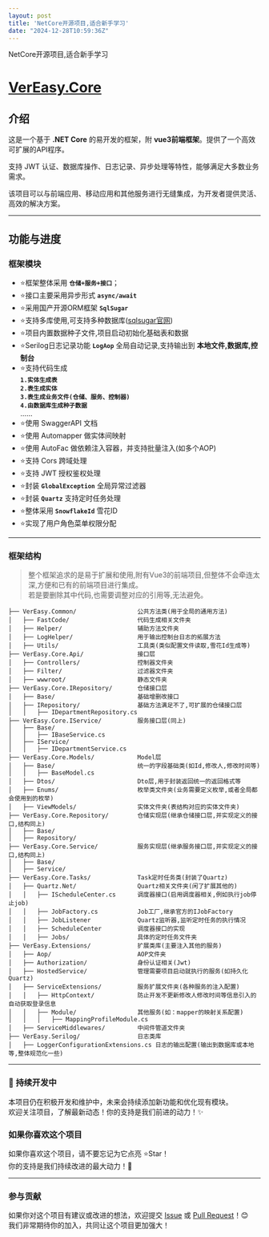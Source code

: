 ```yaml
---
layout: post
title: 'NetCore开源项目,适合新手学习'
date: "2024-12-28T10:59:36Z"
---
```

NetCore开源项目,适合新手学习

[VerEasy.Core](https://gitee.com/zh1446802857/vereasy-core.git "VerEasy.Core")
==============================================================================

介绍
--

这是一个基于 **.NET Core** 的易开发的框架，附 **vue3前端框架**。提供了一个高效可扩展的API程序。

支持 JWT 认证、数据库操作、日志记录、异步处理等特性，能够满足大多数业务需求。

该项目可以与前端应用、移动应用和其他服务进行无缝集成，为开发者提供灵活、高效的解决方案。

* * *

功能与进度
-----

### 框架模块

*    ⭐框架整体采用 **`仓储+服务+接口`**；
*    ⭐接口主要采用异步形式 **`async/await`**
*    ⭐采用国产开源ORM框架 **`SqlSugar`**
*    ⭐支持多库使用,可支持多种数据库([sqlsugar官网](https://www.donet5.com/Home/Doc "sqlsugar官网"))
*    ⭐项目内置数据种子文件,项目启动初始化基础表和数据
*    ⭐Serilog日志记录功能 **`LogAop`** 全局自动记录,支持输出到 **本地文件,数据库,控制台**
*    ⭐支持代码生成  
    **`1.实体生成表`**  
    **`2.表生成实体`**  
    **`3.表生成业务文件(仓储、服务、控制器)`**  
    **`4.由数据库生成种子数据`**  
    ……
*    ⭐使用 SwaggerAPI 文档
*    ⭐使用 Automapper 做实体间映射
*    ⭐使用 AutoFac 做依赖注入容器，并支持批量注入(如多个AOP)
*    ⭐支持 Cors 跨域处理
*    ⭐支持 JWT 授权鉴权处理
*    ⭐封装 **`GlobalException`** 全局异常过滤器
*    ⭐封装 **`Quartz`** 支持定时任务处理
*    ⭐整体采用 **`SnowflakeId`** 雪花ID
*    ⭐实现了用户角色菜单权限分配

* * *

### 框架结构

> 整个框架追求的是易于扩展和使用,附有Vue3的前端项目,但整体不会牵连太深,方便和已有的前端项目进行集成。  
> 若是要删除其中代码,也需要调整对应的引用等,无法避免。

    ├── VerEasy.Common/                 公共方法类(用于全局的通用方法)
    │   ├── FastCode/                   代码生成相关文件夹
    │   ├── Helper/                     辅助方法文件夹
    │   ├── LogHelper/                  用于输出控制台日志的拓展方法
    │   ├── Utils/                      工具类(类似配置文件读取,雪花Id生成等)
    ├── VerEasy.Core.Api/               接口层
    │   ├── Controllers/                控制器文件夹
    │   ├── Filter/                     过滤器文件夹
    │   ├── wwwroot/                    静态文件夹
    ├── VerEasy.Core.IRepository/       仓储接口层
    │   ├── Base/                       基础增删改接口
    │   ├── IRepository/                基础方法满足不了,可扩展的仓储接口层
    │   │   ├── IDepartmentRepository.cs
    ├── VerEasy.Core.IService/          服务接口层(同上)
    │   ├── Base/
    │   │   ├── IBaseService.cs
    │   ├── IService/
    │   │   ├── IDepartmentService.cs
    ├── VerEasy.Core.Models/            Model层
    │   ├── Base/                       统一的字段基础类(如Id,修改人,修改时间等)
    │   │   ├── BaseModel.cs
    │   ├── Dtos/                       Dto层,用于封装返回统一的返回格式等
    │   ├── Enums/                      枚举类文件夹(业务需要定义枚举,或者全局都会使用到的枚举)
    │   ├── ViewModels/                 实体文件夹(表结构对应的实体文件夹)
    ├── VerEasy.Core.Repository/        仓储实现层(继承仓储接口层,并实现定义的接口,结构同上)
    │   ├── Base/
    │   ├── Repository/
    ├── VerEasy.Core.Service/           服务实现层(继承服务接口层,并实现定义的接口,结构同上)
    │   ├── Base/
    │   ├── Service/
    ├── VerEasy.Core.Tasks/             Task定时任务类(封装了Quartz)
    │   ├── Quartz.Net/                 Quartz相关文件夹(闲了扩展其他的)
    │   │   ├── IScheduleCenter.cs      调度器接口(启用调度器相关,例如执行job停止job)
    │   │   ├── JobFactory.cs           Job工厂,继承官方的IJobFactory
    │   │   ├── JobListener             Quartz监听器,监听定时任务的执行情况
    │   │   ├── ScheduleCenter          调度器接口的实现
    │   │   ├── Jobs/                   具体的定时任务文件夹
    ├── VerEasy.Extensions/             扩展类库(主要注入其他的服务)
    │   ├── Aop/                        AOP文件夹
    │   ├── Authorization/              身份认证相关(Jwt)
    │   ├── HostedService/              管理需要项目启动就执行的服务(如持久化Quartz)
    │   ├── ServiceExtensions/          服务扩展文件夹(各种服务的注入配置)
    │   │   ├── HttpContext/            防止开发不更新修改人修改时间等信息引入的自动获取登录信息
    │   │   ├── Module/                 其他服务(如：mapper的映射关系配置)
    │   │   │   ├── MappingProfileModule.cs
    │   ├── ServiceMiddlewares/         中间件管道文件夹
    ├── VerEasy.Serilog/                日志类库
    │   ├── LoggerConfigurationExtensions.cs 日志的输出配置(输出到数据库或本地等,整体规范化一些)
    
    

* * *

### 🚀 **持续开发中**

本项目仍在积极开发和维护中，未来会持续添加新功能和优化现有模块。  
欢迎关注项目，了解最新动态！你的支持是我们前进的动力！✨

### 如果你喜欢这个项目

如果你喜欢这个项目，请不要忘记为它点亮 ⭐Star！  
你的支持是我们持续改进的最大动力！🎉

* * *

### 参与贡献

如果你对这个项目有建议或改进的想法，欢迎提交 [Issue](#) 或 [Pull Request](#)！😊  
我们非常期待你的加入，共同让这个项目更加强大！